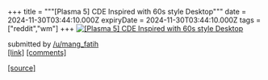 +++
title = """[Plasma 5] CDE Inspired with 60s style Desktop"""
date = 2024-11-30T03:44:10.000Z
expiryDate = 2024-11-30T03:44:10.000Z
tags = ["reddit","wm"]
+++
[![[Plasma 5] CDE Inspired with 60s style Desktop](https://a.thumbs.redditmedia.com/7aHjo8srmFxGwrvXU97FUKiNkm3H9zK3WKGPPXIx120.jpg "[Plasma 5] CDE Inspired with 60s style Desktop")](https://www.reddit.com/r/unixporn/comments/1h33ran/plasma_5_cde_inspired_with_60s_style_desktop/)

submitted by [/u/mang\_fatih](https://www.reddit.com/user/mang_fatih)  
[\[link\]](https://www.reddit.com/gallery/1h33ran) [\[comments\]](https://www.reddit.com/r/unixporn/comments/1h33ran/plasma_5_cde_inspired_with_60s_style_desktop/)

[[source]](https://www.reddit.com/r/unixporn/comments/1h33ran/plasma_5_cde_inspired_with_60s_style_desktop/)
